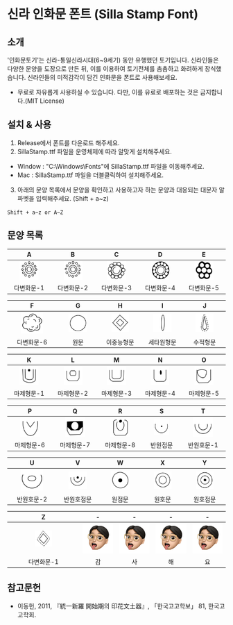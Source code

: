 # 신라 인화문 폰트 (Silla Stamp Font)

## 소개
'인화문토기'는 신라-통일신라시대(6~9세기) 동안 유행했던 토기입니다. 신라인들은 다양한 문양을 도장으로 만든 뒤, 이를 이용하여 토기전체를 촘촘하고 화려하게 장식했습니다. 신라인들의 미적감각이 담긴 인화문을 폰트로 사용해보세요.
* 무료로 자유롭게 사용하실 수 있습니다. 다만, 이를 유료로 배포하는 것은 금지합니다.(MIT License)

## 설치 & 사용
1. Release에서 폰트를 다운로드 해주세요.
2. SillaStamp.ttf 파일을 운영체제에 따라 알맞게 설치해주세요.
  - Window : "C:\Windows\Fonts"에 SillaStamp.ttf 파일을 이동해주세요.
  - Mac : SillaStamp.ttf 파일을 더블클릭하여 설치해주세요.
3. 아래의 문양 목록에서 문양을 확인하고 사용하고자 하는 문양과 대응되는 대문자 알파벳을 입력해주세요. (Shift + a~z)
```
Shift + a~z or A~Z
```

## 문양 목록

|A|B|C|D|E|
|:---:|:---:|:---:|:---:|:---:|
|<img src="https://github.com/ChanToRe/SillaStamp.ttf/blob/main/PNG/%EB%8B%A4%EB%B3%80%ED%99%94%EB%AC%B8-1.png?raw=true" width="50%">|<img src="https://github.com/ChanToRe/SillaStamp.ttf/blob/main/PNG/%EB%8B%A4%EB%B3%80%ED%99%94%EB%AC%B8-2.png?raw=true" width="50%">|<img src="https://github.com/ChanToRe/SillaStamp.ttf/blob/main/PNG/%EB%8B%A4%EB%B3%80%ED%99%94%EB%AC%B8-3.png?raw=true" width="50%">|<img src="https://github.com/ChanToRe/SillaStamp.ttf/blob/main/PNG/%EB%8B%A4%EB%B3%80%ED%99%94%EB%AC%B8-4.png?raw=true" width="50%">|<img src="https://github.com/ChanToRe/SillaStamp.ttf/blob/main/PNG/%EB%8B%A4%EB%B3%80%ED%99%94%EB%AC%B8-5.png?raw=true" width="50%">|
|다변화문-1|다변화문-2|다변화문-3|다변화문-4|다변화문-5|

|F|G|H|I|J|
|:---:|:---:|:---:|:---:|:---:|
|<img src="https://github.com/ChanToRe/SillaStamp.ttf/blob/main/PNG/%EB%8B%A4%EB%B3%80%ED%99%94%EB%AC%B8-6.png?raw=true" width="50%">|<img src="https://github.com/ChanToRe/SillaStamp.ttf/blob/main/PNG/%EC%9B%90%EB%AC%B8.png?raw=true" width="50%">|<img src="https://github.com/ChanToRe/SillaStamp.ttf/blob/main/PNG/%EC%9D%B4%EC%A4%91%EB%8A%A5%ED%98%95%EB%AC%B8.png?raw=true" width="50%">|<img src="https://github.com/ChanToRe/SillaStamp.ttf/blob/main/PNG/%EC%84%B8%ED%83%80%EC%9B%90%ED%98%95%EB%AC%B8.png?raw=true" width="50%">|<img src="https://github.com/ChanToRe/SillaStamp.ttf/blob/main/PNG/%EC%88%98%EC%A0%81%ED%98%95%EB%AC%B8.png?raw=true" width="50%">|
|다변화문-6|원문|이중능형문|세타원형문|수적형문|

|K|L|M|N|O|
|:---:|:---:|:---:|:---:|:---:|
|<img src="https://github.com/ChanToRe/SillaStamp.ttf/blob/main/PNG/%EB%A7%88%EC%A0%9C%ED%98%95%EB%AC%B8-1.png?raw=true" width="50%">|<img src="https://github.com/ChanToRe/SillaStamp.ttf/blob/main/PNG/%EB%A7%88%EC%A0%9C%ED%98%95%EB%AC%B8-2.png?raw=true" width="50%">|<img src="https://github.com/ChanToRe/SillaStamp.ttf/blob/main/PNG/%EB%A7%88%EC%A0%9C%ED%98%95%EB%AC%B8-3.png?raw=true" width="50%">|<img src="https://github.com/ChanToRe/SillaStamp.ttf/blob/main/PNG/%EB%A7%88%EC%A0%9C%ED%98%95%EB%AC%B8-4.png?raw=true" width="50%">|<img src="https://github.com/ChanToRe/SillaStamp.ttf/blob/main/PNG/%EB%A7%88%EC%A0%9C%ED%98%95%EB%AC%B8-5.png?raw=true" width="50%">|
|마제형문-1|마제형문-2|마제형문-3|마제형문-4|마제형문-5|

|P|Q|R|S|T|
|:---:|:---:|:---:|:---:|:---:|
|<img src="https://github.com/ChanToRe/SillaStamp.ttf/blob/main/PNG/%EB%A7%88%EC%A0%9C%ED%98%95%EB%AC%B8-6.png?raw=true" width="50%">|<img src="https://github.com/ChanToRe/SillaStamp.ttf/blob/main/PNG/%EB%A7%88%EC%A0%9C%ED%98%95%EB%AC%B8-7.png?raw=true" width="50%">|<img src="https://github.com/ChanToRe/SillaStamp.ttf/blob/main/PNG/%EB%A7%88%EC%A0%9C%ED%98%95%EB%AC%B8-8.png?raw=true" width="50%">|<img src="https://github.com/ChanToRe/SillaStamp.ttf/blob/main/PNG/%EB%B0%98%EC%9B%90%EC%A0%90%EB%AC%B8.png?raw=true" width="50%">|<img src="https://github.com/ChanToRe/SillaStamp.ttf/blob/main/PNG/%EB%B0%98%EC%9B%90%ED%98%B8%EB%AC%B8-1.png?raw=true" width="50%">|
|마제형문-6|마제형문-7|마제형문-8|반원점문|반원호문-1|

|U|V|W|X|Y|
|:---:|:---:|:---:|:---:|:---:|
|<img src="https://github.com/ChanToRe/SillaStamp.ttf/blob/main/PNG/%EB%B0%98%EC%9B%90%ED%98%B8%EB%AC%B8-2.png?raw=true" width="50%">|<img src="https://github.com/ChanToRe/SillaStamp.ttf/blob/main/PNG/%EB%B0%98%EC%9B%90%ED%98%B8%EC%A0%90%EB%AC%B8.png?raw=true" width="50%">|<img src="https://github.com/ChanToRe/SillaStamp.ttf/blob/main/PNG/%EC%9B%90%EC%A0%90%EB%AC%B8.png?raw=true" width="50%">|<img src="https://github.com/ChanToRe/SillaStamp.ttf/blob/main/PNG/%EC%9B%90%ED%98%B8%EB%AC%B8.png?raw=true" width="50%">|<img src="https://github.com/ChanToRe/SillaStamp.ttf/blob/main/PNG/%EC%9B%90%ED%98%B8%EC%A0%90%EB%AC%B8.png?raw=true" width="50%">|
|반원호문-2|반원호점문|원점문|원호문|원호점문|

|Z|-|-|-|-|
|:---:|:---:|:---:|:---:|:---:|
|<img src="https://github.com/ChanToRe/SillaStamp.ttf/blob/main/PNG/%EB%8A%A5%ED%98%95%EB%AC%B8.png?raw=true" width="25%">|<img src="https://github.com/ChanToRe/ChanToRe.github.io/blob/master/images/imogi.png?raw=true" width="100%">|<img src="https://github.com/ChanToRe/ChanToRe.github.io/blob/master/images/imogi.png?raw=true" width="100%">|<img src="https://github.com/ChanToRe/ChanToRe.github.io/blob/master/images/imogi.png?raw=true" width="100%">|<img src="https://github.com/ChanToRe/ChanToRe.github.io/blob/master/images/imogi.png?raw=true" width="100%">|
|다변화문-1|감|사|해|요|

## 참고문헌
- 이동헌, 2011, 『統一新羅 開始期의 印花文土器』, 「한국고고학보」 81, 한국고고학회.
